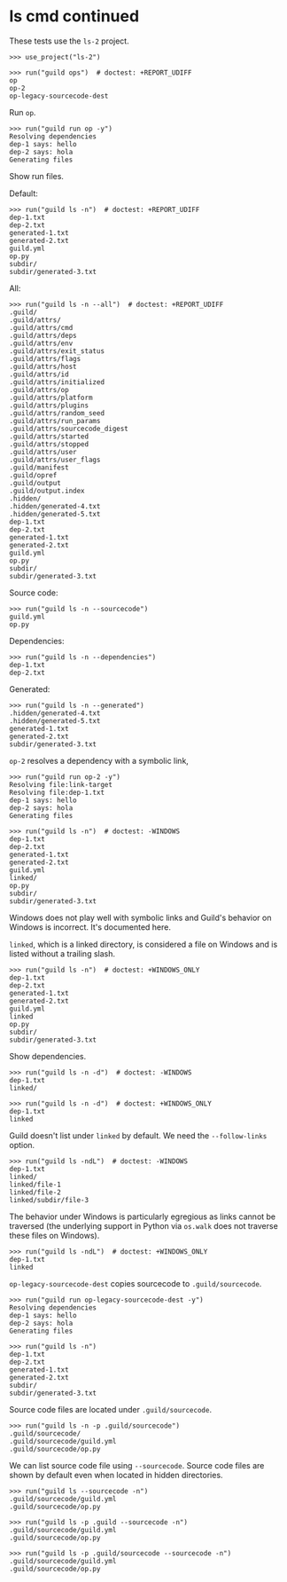 # ls cmd continued

These tests use the `ls-2` project.

    >>> use_project("ls-2")

    >>> run("guild ops")  # doctest: +REPORT_UDIFF
    op
    op-2
    op-legacy-sourcecode-dest

Run `op`.

    >>> run("guild run op -y")
    Resolving dependencies
    dep-1 says: hello
    dep-2 says: hola
    Generating files

Show run files.

Default:

    >>> run("guild ls -n")  # doctest: +REPORT_UDIFF
    dep-1.txt
    dep-2.txt
    generated-1.txt
    generated-2.txt
    guild.yml
    op.py
    subdir/
    subdir/generated-3.txt

All:

    >>> run("guild ls -n --all")  # doctest: +REPORT_UDIFF
    .guild/
    .guild/attrs/
    .guild/attrs/cmd
    .guild/attrs/deps
    .guild/attrs/env
    .guild/attrs/exit_status
    .guild/attrs/flags
    .guild/attrs/host
    .guild/attrs/id
    .guild/attrs/initialized
    .guild/attrs/op
    .guild/attrs/platform
    .guild/attrs/plugins
    .guild/attrs/random_seed
    .guild/attrs/run_params
    .guild/attrs/sourcecode_digest
    .guild/attrs/started
    .guild/attrs/stopped
    .guild/attrs/user
    .guild/attrs/user_flags
    .guild/manifest
    .guild/opref
    .guild/output
    .guild/output.index
    .hidden/
    .hidden/generated-4.txt
    .hidden/generated-5.txt
    dep-1.txt
    dep-2.txt
    generated-1.txt
    generated-2.txt
    guild.yml
    op.py
    subdir/
    subdir/generated-3.txt

Source code:

    >>> run("guild ls -n --sourcecode")
    guild.yml
    op.py

Dependencies:

    >>> run("guild ls -n --dependencies")
    dep-1.txt
    dep-2.txt

Generated:

    >>> run("guild ls -n --generated")
    .hidden/generated-4.txt
    .hidden/generated-5.txt
    generated-1.txt
    generated-2.txt
    subdir/generated-3.txt

`op-2` resolves a dependency with a symbolic link,

    >>> run("guild run op-2 -y")
    Resolving file:link-target
    Resolving file:dep-1.txt
    dep-1 says: hello
    dep-2 says: hola
    Generating files

    >>> run("guild ls -n")  # doctest: -WINDOWS
    dep-1.txt
    dep-2.txt
    generated-1.txt
    generated-2.txt
    guild.yml
    linked/
    op.py
    subdir/
    subdir/generated-3.txt

Windows does not play well with symbolic links and Guild's behavior on
Windows is incorrect. It's documented here.

`linked`, which is a linked directory, is considered a file on Windows
and is listed without a trailing slash.

    >>> run("guild ls -n")  # doctest: +WINDOWS_ONLY
    dep-1.txt
    dep-2.txt
    generated-1.txt
    generated-2.txt
    guild.yml
    linked
    op.py
    subdir/
    subdir/generated-3.txt
    
Show dependencies.

    >>> run("guild ls -n -d")  # doctest: -WINDOWS
    dep-1.txt
    linked/

    >>> run("guild ls -n -d")  # doctest: +WINDOWS_ONLY
    dep-1.txt
    linked

Guild doesn't list under `linked` by default. We need the
`--follow-links` option.

    >>> run("guild ls -ndL")  # doctest: -WINDOWS
    dep-1.txt
    linked/
    linked/file-1
    linked/file-2
    linked/subdir/file-3

The behavior under Windows is particularly egregious as links cannot
be traversed (the underlying support in Python via `os.walk` does not
traverse these files on Windows).

    >>> run("guild ls -ndL")  # doctest: +WINDOWS_ONLY
    dep-1.txt
    linked

`op-legacy-sourcecode-dest` copies sourcecode to `.guild/sourcecode`.

    >>> run("guild run op-legacy-sourcecode-dest -y")
    Resolving dependencies
    dep-1 says: hello
    dep-2 says: hola
    Generating files

    >>> run("guild ls -n")
    dep-1.txt
    dep-2.txt
    generated-1.txt
    generated-2.txt
    subdir/
    subdir/generated-3.txt

Source code files are located under `.guild/sourcecode`.

    >>> run("guild ls -n -p .guild/sourcecode")
    .guild/sourcecode/
    .guild/sourcecode/guild.yml
    .guild/sourcecode/op.py

We can list source code file using `--sourcecode`. Source code files
are shown by default even when located in hidden directories.

    >>> run("guild ls --sourcecode -n")
    .guild/sourcecode/guild.yml
    .guild/sourcecode/op.py

    >>> run("guild ls -p .guild --sourcecode -n")
    .guild/sourcecode/guild.yml
    .guild/sourcecode/op.py

    >>> run("guild ls -p .guild/sourcecode --sourcecode -n")
    .guild/sourcecode/guild.yml
    .guild/sourcecode/op.py

